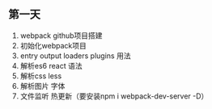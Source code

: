 ## 第一天
1. webpack github项目搭建
2. 初始化webpack项目
3. entry output loaders plugins 用法
4. 解析es6 react 语法
5. 解析css less 
6. 解析图片 字体
7. 文件监听  热更新（要安装npm i webpack-dev-server -D）